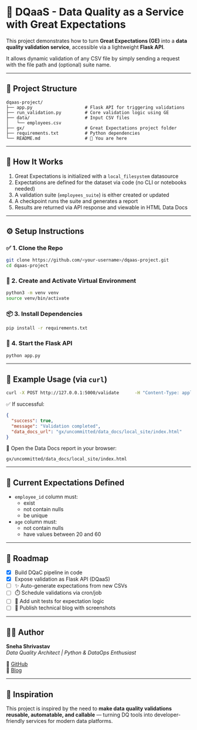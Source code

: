 # 🧪 DQaaS - Data Quality as a Service with Great Expectations

This project demonstrates how to turn **Great Expectations (GE)** into a **data quality validation service**, accessible via a lightweight **Flask API**.

It allows dynamic validation of any CSV file by simply sending a request with the file path and (optional) suite name.

---

## 📁 Project Structure

```
dqaas-project/
├── app.py                    # Flask API for triggering validations
├── run_validation.py         # Core validation logic using GE
├── data/                     # Input CSV files
│   └── employees.csv
├── gx/                       # Great Expectations project folder
├── requirements.txt          # Python dependencies
└── README.md                 # 📄 You are here
```

---

## 🚀 How It Works

1. Great Expectations is initialized with a `local_filesystem` datasource
2. Expectations are defined for the dataset via code (no CLI or notebooks needed)
3. A validation suite (`employees_suite`) is either created or updated
4. A checkpoint runs the suite and generates a report
5. Results are returned via API response and viewable in HTML Data Docs

---

## ⚙️ Setup Instructions

### ✅ 1. Clone the Repo

```bash
git clone https://github.com/<your-username>/dqaas-project.git
cd dqaas-project
```

### 🐍 2. Create and Activate Virtual Environment

```bash
python3 -m venv venv
source venv/bin/activate
```

### 📦 3. Install Dependencies

```bash
pip install -r requirements.txt
```

### 🚀 4. Start the Flask API

```bash
python app.py
```

---

## 🔁 Example Usage (via `curl`)

```bash
curl -X POST http://127.0.0.1:5000/validate      -H "Content-Type: application/json"      -d '{"file_path": "data/employees.csv", "suite_name": "employees_suite"}'
```

✅ If successful:

```json
{
  "success": true,
  "message": "Validation completed",
  "data_docs_url": "gx/uncommitted/data_docs/local_site/index.html"
}
```

📂 Open the Data Docs report in your browser:
```
gx/uncommitted/data_docs/local_site/index.html
```

---

## 📌 Current Expectations Defined

- `employee_id` column must:
  - exist
  - not contain nulls
  - be unique
- `age` column must:
  - not contain nulls
  - have values between 20 and 60

---

## 📅 Roadmap

- [x] Build DQaC pipeline in code
- [x] Expose validation as Flask API (DQaaS)
- [ ] ✨ Auto-generate expectations from new CSVs
- [ ] ⏱️ Schedule validations via cron/job
- [ ] 🧪 Add unit tests for expectation logic
- [ ] 📝 Publish technical blog with screenshots

---

## 🙋‍♀️ Author

**Sneha Shrivastav**  
_Data Quality Architect | Python & DataOps Enthusiast_

🔗 [GitHub](https://github.com/sneha-dq)  
📝 [Blog](https://sneha-dq.github.io)

---

## 🧠 Inspiration

This project is inspired by the need to **make data quality validations reusable, automatable, and callable** — turning DQ tools into developer-friendly services for modern data platforms.
